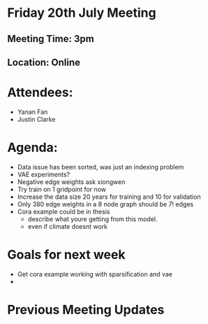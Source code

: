 # Friday 20th July Meeting

## Meeting Time: 3pm

## Location: Online

# Attendees:

- Yanan Fan
- Justin Clarke

# Agenda:

- Data issue has been sorted, was just an indexing problem
- VAE experiments?
- Negative edge weights ask xiongwen
- Try train on 1 gridpoint for now
- Increase the data size 20 years for training and 10 for validation
- Only 380 edge weights in a 8 node graph should be 7! edges
- Cora example could be in thesis
  - describe what youre getting from this model.
  - even if climate doesnt work

# Goals for next week

- Get cora example working with sparsification and vae
-

# Previous Meeting Updates

